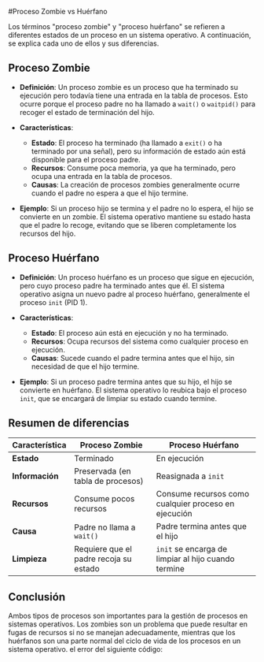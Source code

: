 #Proceso Zombie vs Huérfano

Los términos "proceso zombie" y "proceso huérfano" se refieren a diferentes estados de un proceso en un sistema operativo. A continuación, se explica cada uno de ellos y sus diferencias.

## Proceso Zombie

- **Definición**: Un proceso zombie es un proceso que ha terminado su ejecución pero todavía tiene una entrada en la tabla de procesos. Esto ocurre porque el proceso padre no ha llamado a `wait()` o `waitpid()` para recoger el estado de terminación del hijo.
  
- **Características**:
  - **Estado**: El proceso ha terminado (ha llamado a `exit()` o ha terminado por una señal), pero su información de estado aún está disponible para el proceso padre.
  - **Recursos**: Consume poca memoria, ya que ha terminado, pero ocupa una entrada en la tabla de procesos.
  - **Causas**: La creación de procesos zombies generalmente ocurre cuando el padre no espera a que el hijo termine.

- **Ejemplo**: Si un proceso hijo se termina y el padre no lo espera, el hijo se convierte en un zombie. El sistema operativo mantiene su estado hasta que el padre lo recoge, evitando que se liberen completamente los recursos del hijo.

## Proceso Huérfano

- **Definición**: Un proceso huérfano es un proceso que sigue en ejecución, pero cuyo proceso padre ha terminado antes que él. El sistema operativo asigna un nuevo padre al proceso huérfano, generalmente el proceso `init` (PID 1).

- **Características**:
  - **Estado**: El proceso aún está en ejecución y no ha terminado.
  - **Recursos**: Ocupa recursos del sistema como cualquier proceso en ejecución.
  - **Causas**: Sucede cuando el padre termina antes que el hijo, sin necesidad de que el hijo termine.

- **Ejemplo**: Si un proceso padre termina antes que su hijo, el hijo se convierte en huérfano. El sistema operativo lo reubica bajo el proceso `init`, que se encargará de limpiar su estado cuando termine.

## Resumen de diferencias

| Característica     | Proceso Zombie                  | Proceso Huérfano               |
|--------------------|---------------------------------|---------------------------------|
| **Estado**         | Terminado                       | En ejecución                   |
| **Información**    | Preservada (en tabla de procesos) | Reasignada a `init`           |
| **Recursos**       | Consume pocos recursos          | Consume recursos como cualquier proceso en ejecución |
| **Causa**          | Padre no llama a `wait()`      | Padre termina antes que el hijo |
| **Limpieza**       | Requiere que el padre recoja su estado | `init` se encarga de limpiar al hijo cuando termine |

## Conclusión

Ambos tipos de procesos son importantes para la gestión de procesos en sistemas operativos. Los zombies son un problema que puede resultar en fugas de recursos si no se manejan adecuadamente, mientras que los huérfanos son una parte normal del ciclo de vida de los procesos en un sistema operativo.
 el error del siguiente código:

